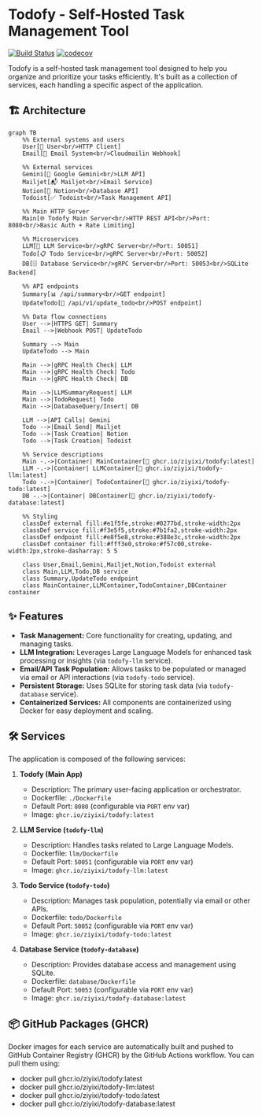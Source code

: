 # Todofy - Self-Hosted Task Management Tool

[![Build Status](https://github.com/ziyixi/todofy/actions/workflows/todofy-build.yml/badge.svg)](https://github.com/ziyixi/todofy/actions/workflows/todofy-build.yml)
[![codecov](https://codecov.io/gh/ziyixi/todofy/graph/badge.svg?token=2Y6YIYUYZP)](https://codecov.io/gh/ziyixi/todofy)

Todofy is a self-hosted task management tool designed to help you organize and prioritize your tasks efficiently. It's built as a collection of services, each handling a specific aspect of the application.

## 🏗️ Architecture

```mermaid
graph TB
    %% External systems and users
    User[👤 User<br/>HTTP Client]
    Email[📧 Email System<br/>Cloudmailin Webhook]
    
    %% External services
    Gemini[🤖 Google Gemini<br/>LLM API]
    Mailjet[📬 Mailjet<br/>Email Service]
    Notion[📝 Notion<br/>Database API]
    Todoist[✅ Todoist<br/>Task Management API]
    
    %% Main HTTP Server
    Main[🌐 Todofy Main Server<br/>HTTP REST API<br/>Port: 8080<br/>Basic Auth + Rate Limiting]
    
    %% Microservices
    LLM[🧠 LLM Service<br/>gRPC Server<br/>Port: 50051]
    Todo[📋 Todo Service<br/>gRPC Server<br/>Port: 50052]
    DB[🗄️ Database Service<br/>gRPC Server<br/>Port: 50053<br/>SQLite Backend]
    
    %% API endpoints
    Summary[📊 /api/summary<br/>GET endpoint]
    UpdateTodo[📝 /api/v1/update_todo<br/>POST endpoint]
    
    %% Data flow connections
    User -->|HTTPS GET| Summary
    Email -->|Webhook POST| UpdateTodo
    
    Summary --> Main
    UpdateTodo --> Main
    
    Main -->|gRPC Health Check| LLM
    Main -->|gRPC Health Check| Todo  
    Main -->|gRPC Health Check| DB
    
    Main -->|LLMSummaryRequest| LLM
    Main -->|TodoRequest| Todo
    Main -->|DatabaseQuery/Insert| DB
    
    LLM -->|API Calls| Gemini
    Todo -->|Email Send| Mailjet
    Todo -->|Task Creation| Notion
    Todo -->|Task Creation| Todoist
    
    %% Service descriptions
    Main -.->|Container| MainContainer[🐳 ghcr.io/ziyixi/todofy:latest]
    LLM -.->|Container| LLMContainer[🐳 ghcr.io/ziyixi/todofy-llm:latest]
    Todo -.->|Container| TodoContainer[🐳 ghcr.io/ziyixi/todofy-todo:latest] 
    DB -.->|Container| DBContainer[🐳 ghcr.io/ziyixi/todofy-database:latest]
    
    %% Styling
    classDef external fill:#e1f5fe,stroke:#0277bd,stroke-width:2px
    classDef service fill:#f3e5f5,stroke:#7b1fa2,stroke-width:2px
    classDef endpoint fill:#e8f5e8,stroke:#388e3c,stroke-width:2px
    classDef container fill:#fff3e0,stroke:#f57c00,stroke-width:2px,stroke-dasharray: 5 5
    
    class User,Email,Gemini,Mailjet,Notion,Todoist external
    class Main,LLM,Todo,DB service
    class Summary,UpdateTodo endpoint
    class MainContainer,LLMContainer,TodoContainer,DBContainer container
```

## ✨ Features

* **Task Management:** Core functionality for creating, updating, and managing tasks.
* **LLM Integration:** Leverages Large Language Models for enhanced task processing or insights (via `todofy-llm` service).
* **Email/API Task Population:** Allows tasks to be populated or managed via email or API interactions (via `todofy-todo` service).
* **Persistent Storage:** Uses SQLite for storing task data (via `todofy-database` service).
* **Containerized Services:** All components are containerized using Docker for easy deployment and scaling.

## 🛠️ Services

The application is composed of the following services:

1.  **Todofy (Main App)**
    * Description: The primary user-facing application or orchestrator.
    * Dockerfile: `./Dockerfile`
    * Default Port: `8080` (configurable via `PORT` env var)
    * Image: `ghcr.io/ziyixi/todofy:latest`

2.  **LLM Service (`todofy-llm`)**
    * Description: Handles tasks related to Large Language Models.
    * Dockerfile: `llm/Dockerfile`
    * Default Port: `50051` (configurable via `PORT` env var)
    * Image: `ghcr.io/ziyixi/todofy-llm:latest`

3.  **Todo Service (`todofy-todo`)**
    * Description: Manages task population, potentially via email or other APIs.
    * Dockerfile: `todo/Dockerfile`
    * Default Port: `50052` (configurable via `PORT` env var)
    * Image: `ghcr.io/ziyixi/todofy-todo:latest`

4.  **Database Service (`todofy-database`)**
    * Description: Provides database access and management using SQLite.
    * Dockerfile: `database/Dockerfile`
    * Default Port: `50053` (configurable via `PORT` env var)
    * Image: `ghcr.io/ziyixi/todofy-database:latest`

## 📦 GitHub Packages (GHCR)

Docker images for each service are automatically built and pushed to GitHub Container Registry (GHCR) by the GitHub Actions workflow. You can pull them using:

* docker pull ghcr.io/ziyixi/todofy:latest
* docker pull ghcr.io/ziyixi/todofy-llm:latest
* docker pull ghcr.io/ziyixi/todofy-todo:latest
* docker pull ghcr.io/ziyixi/todofy-database:latest
